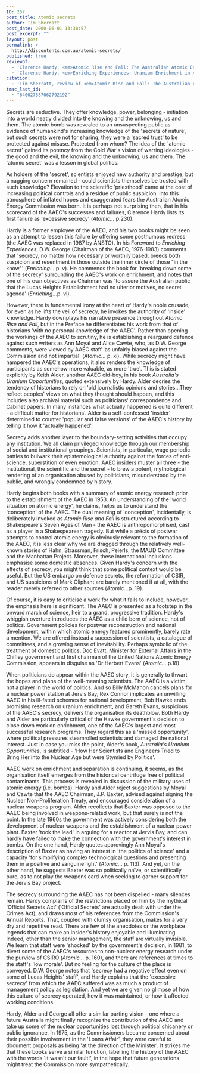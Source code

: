 ```yaml
---
ID: 257
post_title: Atomic secrets
author: Tim Sherratt
post_date: 2000-06-01 13:38:57
post_excerpt: ""
layout: post
permalink: >
  http://discontents.com.au/atomic-secrets/
published: true
reviewof:
  - 'Clarence Hardy, <em>Atomic Rise and Fall: The Australian Atomic Energy Commission, 1953-1987</em>, Glen Haven Publishing, Peakhurst (NSW), 1999, xiv +274pp, ISBN 0958630305, $44.95.'
  - 'Clarence Hardy, <em>Enriching Experiences: Uranium Enrichment in Australia,1963-1996</em>, Glen Haven Publishing, Peakhurst (NSW), 1996, x+176pp, ISBN0646290630, $19.95 (mail order)'
citation:
  - 'Tim Sherratt, review of <em>Atomic Rise and Fall: The Australian Atomic Energy Commission, 1953-1987</em> and <em>Enriching Experiences: Uranium Enrichment in Australia,1963-1996</em>, in <em>Historical Records of Australian Science</em>, vol. 13, no. 1, June 2000, pp. 105-7'
tmac_last_id:
  - "640027587062792192"
---
```

Secrets are seductive. They offer knowledge, power, belonging - initiation into a world neatly divided into the knowing and the unknowing, us and them. The atomic bomb was revealed to an unsuspecting public as evidence of humankind's increasing knowledge of the 'secrets of nature', but such secrets were not for sharing, they were a 'sacred trust' to be protected against misuse. Protected from whom? The idea of the 'atomic secret' gained its potency from the Cold War's vision of warring ideologies - the good and the evil, the knowing and the unknowing, us and them. The 'atomic secret' was a lesson in global politics.<!--more-->

As holders of the 'secret', scientists enjoyed new authority and prestige, but a nagging concern remained - could scientists themselves be trusted with such knowledge? Elevation to the scientific 'priesthood' came at the cost of increasing political controls and a residue of public suspicion. Into this atmosphere of inflated hopes and exaggerated fears the Australian Atomic Energy Commission was born. It is perhaps not surprising then, that in his scorecard of the AAEC's successes and failures, Clarence Hardy lists its first failure as 'excessive secrecy' (<em>Atomic...</em> p.230).

Hardy is a former employee of the AAEC, and his two books might be seen as an attempt to lessen this failure by offering some posthumous redress (the AAEC was replaced in 1987 by ANSTO). In his Foreword to <em>Enriching Experiences</em>, D.W. George (Chairman of the AAEC, 1976-1983) comments that 'secrecy, no matter how necessary or worthily based, breeds both suspicion and resentment in those outside the inner circle of those "in the know"' (<em>Enriching...</em> p. v). He commends the book for 'breaking down some of the secrecy' surrounding the AAEC's work on enrichment, and notes that one of his own objectives as Chairman was 'to assure the Australian public that the Lucas Heights Establishment had no ulterior motives, no secret agenda' (<em>Enriching...</em>p. vi).

However, there is fundamental irony at the heart of Hardy's noble crusade, for even as he lifts the veil of secrecy, he invokes the authority of 'inside' knowledge. Hardy downplays his narrative presence throughout <em>Atomic Rise and Fall</em>, but in the Preface he differentiates his work from that of historians 'with no personal knowledge of the AAEC'. Rather than opening the workings of the AAEC to scrutiny, he is establishing a rearguard defence against such writers as Ann Moyal and Alice Cawte, who, as D.W. George comments, were viewed by AAEC staff 'as unfairly biased against the Commission and not impartial' (<em>Atomic...</em> p. xi). While secrecy might have hampered the AAEC's operations, it also renders the knowledge of participants as somehow more valuable, as more 'true'. This is stated explicitly by Keith Alder, another AAEC old-boy, in his book <em>Australia's Uranium Opportunities</em>, quoted extensively by Hardy. Alder decries the tendency of historians to rely on 'old journalistic opinions and stories...They reflect peoples' views on what they thought should happen, and this includes also archival material such as politicians' correspondence and Cabinet papers. In many instances what actually happened is quite different - a difficult matter for historians'. Alder is a self-confessed 'insider' determined to counter 'popular and false versions' of the AAEC's history by telling it how it 'actually happened'.

Secrecy adds another layer to the boundary-setting activities that occupy any institution. We all claim privileged knowledge through our membership of social and institutional groupings. Scientists, in particular, wage periodic battles to bulwark their epistemological authority against the forces of anti-science, superstition or even emotion. AAEC insiders muster all three - the institutional, the scientific and the secret - to brew a potent, mythological rendering of an organisation abused by politicians, misunderstood by the public, and wrongly condemned by history.

Hardy begins both books with a summary of atomic energy research prior to the establishment of the AAEC in 1953. An understanding of the 'world situation on atomic energy', he claims, helps us to understand the 'conception' of the AAEC. The dual meaning of 'conception', incidentally, is deliberately invoked as <em>Atomic Rise and Fall</em> is structured according to Shakespeare's Seven Ages of Man - the AAEC is anthropomorphised, cast as a player in a Shakespearean tragedy. But while a précis of postwar attempts to control atomic energy is obviously relevant to the formation of the AAEC, it is less clear why we are dragged through the relatively well-known stories of Hahn, Strassman, Frisch, Peierls, the MAUD Committee and the Manhattan Project. Moreover, these international inclusions emphasise some domestic absences. Given Hardy's concern with the effects of secrecy, you might think that some political context would be useful. But the US embargo on defence secrets, the reformation of CSIR, and US suspicions of Mark Oliphant are barely mentioned if at all, with the reader merely referred to other sources (<em>Atomic...</em>p. 19).

Of course, it is easy to criticise a work for what it fails to include, however, the emphasis here is significant. The AAEC is presented as a footstep in the onward march of science, heir to a grand, progressive tradition. Hardy's whiggish overture introduces the AAEC as a child born of science, not of politics. Government policies for postwar reconstruction and national development, within which atomic energy featured prominently, barely rate a mention. We are offered instead a succession of scientists, a catalogue of committees, and a growing sense of inevitability. Perhaps symbolic of the treatment of domestic politics, Doc Evatt, Minister for External Affairs in the Chifley government and first chairman of the United Nations Atomic Energy Commission, appears in disguise as 'Dr Herbert Evans' (<em>Atomic...</em> p.18).

When politicians do appear within the AAEC story, it is generally to thwart the hopes and plans of the well-meaning scientists. The AAEC is a victim, not a player in the world of politics. And so Billy McMahon cancels plans for a nuclear power station at Jervis Bay, Rex Connor implicates an unwilling AAEC in his ill-fated schemes for national development, Bob Hawke ends promising research on uranium enrichment, and Gareth Evans, suspicious of the AAEC's secrecy, delivers the organisation its deathblow. Both Hardy and Alder are particularly critical of the Hawke government's decision to close down work on enrichment, one of the AAEC's largest and most successful research programs. They regard this as a 'missed opportunity', where political pressures steamrolled scientists and damaged the national interest. Just in case you miss the point, Alder's book, <em>Australia's Uranium Opportunities</em>, is subtitled - 'How Her Scientists and Engineers Tried to Bring Her into the Nuclear Age but were Stymied by Politics'.

AAEC work on enrichment and separation is continuing, it seems, as the organisation itself emerges from the historical centrifuge free of political contaminants. This process is revealed in discussion of the military uses of atomic energy (i.e. bombs). Hardy and Alder reject suggestions by Moyal and Cawte that the AAEC Chairman, J.P. Baxter, advised against signing the Nuclear Non-Proliferation Treaty, and encouraged consideration of a nuclear weapons program. Alder recollects that Baxter was opposed to the AAEC being involved in weapons-related work, but that surely is not the point. In the late 1960s the government was actively considering both the development of nuclear weapons and the establishment of a nuclear power plant. Baxter 'took the lead' in arguing for a reactor at Jervis Bay, and can hardly have failed to make the connection with the government's interest in bombs. On the one hand, Hardy quotes approvingly Ann Moyal's description of Baxter as having an interest in 'the politics of science' and a capacity 'for simplifying complex technological questions and presenting them in a positive and sanguine light' (<em>Atomic...</em> p. 113). And yet, on the other hand, he suggests Baxter was so politically naïve, or scientifically pure, as to not play the weapons card when seeking to garner support for the Jervis Bay project.

The secrecy surrounding the AAEC has not been dispelled - many silences remain. Hardy complains of the restrictions placed on him by the mythical 'Official Secrets Act' ('Official Secrets' are actually dealt with under the Crimes Act), and draws most of his references from the Commission's Annual Reports. That, coupled with clumsy organisation, makes for a very dry and repetitive read. There are few of the anecdotes or the workplace legends that can make an insider's history enjoyable and illuminating. Indeed, other than the senior management, the staff are virtually invisible. We learn that staff were 'shocked' by the government's decision, in 1981, to divert some of the AAEC's resources to non-nuclear energy research under the purview of CSIRO (<em>Atomic...</em> p. 160), and there are references at times to the staff's 'low morale'. But no feeling for the culture of the place is conveyed. D.W. George notes that 'secrecy had a negative effect even on some of Lucas Heights' staff', and Hardy explains that the 'excessive secrecy' from which the AAEC suffered was as much a product of management policy as legislation. And yet we are given no glimpse of how this culture of secrecy operated, how it was maintained, or how it affected working conditions.

Hardy, Alder and George all offer a similar parting vision - one where a future Australia might finally recognise the contribution of the AAEC and take up some of the nuclear opportunities lost through political chicanery or public ignorance. In 1975, as the Commissioners became concerned about their possible involvement in the 'Loans Affair', they were careful to document proposals as being 'at the direction of the Minister'. It strikes me that these books serve a similar function, labelling the history of the AAEC with the words 'It wasn't our fault!', in the hope that future generations might treat the Commission more sympathetically.